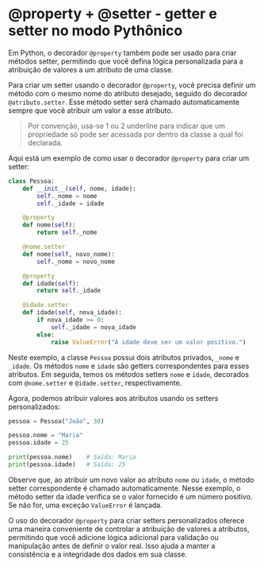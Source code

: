 # @property + @setter - getter e setter no modo Pythônico

Em Python, o decorador `@property` também pode ser usado para criar métodos setter, permitindo que você defina lógica personalizada para a atribuição de valores a um atributo de uma classe.

Para criar um setter usando o decorador `@property`, você precisa definir um método com o mesmo nome do atributo desejado, seguido do decorador `@atributo.setter`. Esse método setter será chamado automaticamente sempre que você atribuir um valor a esse atributo.

> Por convenção, usa-se 1 ou 2 underline para indicar que um propriedade só pode ser acessada por dentro da classe a qual foi declarada.

Aqui está um exemplo de como usar o decorador `@property` para criar um setter:

```python
class Pessoa:
    def __init__(self, nome, idade):
        self._nome = nome
        self._idade = idade

    @property
    def nome(self):
        return self._nome

    @nome.setter
    def nome(self, novo_nome):
        self._nome = novo_nome

    @property
    def idade(self):
        return self._idade

    @idade.setter
    def idade(self, nova_idade):
        if nova_idade >= 0:
            self._idade = nova_idade
        else:
            raise ValueError("A idade deve ser um valor positivo.")
```

Neste exemplo, a classe `Pessoa` possui dois atributos privados, `_nome` e `_idade`. Os métodos `nome` e `idade` são getters correspondentes para esses atributos. Em seguida, temos os métodos setters `nome` e `idade`, decorados com `@nome.setter` e `@idade.setter`, respectivamente.

Agora, podemos atribuir valores aos atributos usando os setters personalizados:

```python
pessoa = Pessoa("João", 30)

pessoa.nome = "Maria"
pessoa.idade = 25

print(pessoa.nome)    # Saída: Maria
print(pessoa.idade)   # Saída: 25
```

Observe que, ao atribuir um novo valor ao atributo `nome` ou `idade`, o método setter correspondente é chamado automaticamente. Nesse exemplo, o método setter da idade verifica se o valor fornecido é um número positivo. Se não for, uma exceção `ValueError` é lançada.

O uso do decorador `@property` para criar setters personalizados oferece uma maneira conveniente de controlar a atribuição de valores a atributos, permitindo que você adicione lógica adicional para validação ou manipulação antes de definir o valor real. Isso ajuda a manter a consistência e a integridade dos dados em sua classe.